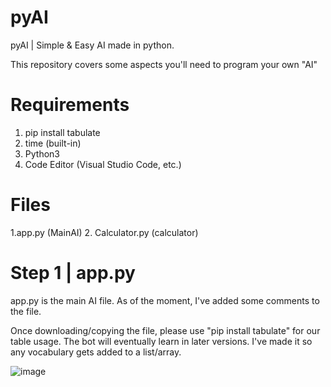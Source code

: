 # pyAI
pyAI | Simple &amp; Easy AI made in python.


This repository covers some aspects you'll need to program your own "AI"

# Requirements
1. pip install tabulate
2. time (built-in)
3. Python3
4. Code Editor (Visual Studio Code, etc.)

# Files
1.app.py (MainAI)
2. Calculator.py (calculator)

# Step 1 | app.py
app.py is the main AI file. 
As of the moment, I've added some comments to the file.

Once downloading/copying the file, please use "pip install tabulate" for our table usage.
The bot will eventually learn in later versions. I've made it so any vocabulary gets added to a list/array.

![image](https://user-images.githubusercontent.com/124404225/216718665-64d47ffe-5324-4e5a-a284-189bd4051fb8.png)
